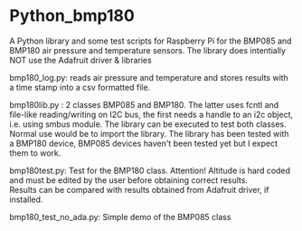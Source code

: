 # Python_bmp180
A Python library and some test scripts for Raspberry Pi for the BMP085 and BMP180 air pressure and temperature sensors. The library does intentially NOT use the Adafruit driver & libraries

bmp180_log.py: 
reads air pressure and temperature and stores results with a time stamp into a csv formatted file.

bmp180lib.py : 
2 classes BMP085 and BMP180. The latter uses fcntl and file-like reading/writing on I2C bus, the first needs a handle to an i2c object, i.e. using smbus module.
The library can be executed to test both classes. Normal use would be to import the library.
The library has been tested with a BMP180 device, BMP085 devices haven't been tested yet but I expect them to work.

bmp180test.py: 
Test for the BMP180 class. Attention! Altitude is hard coded and must be edited by the user before obtaining correct results.  
Results can be compared with results obtained from Adafruit driver, if installed.

bmp180_test_no_ada.py:
Simple demo of the BMP085 class 

